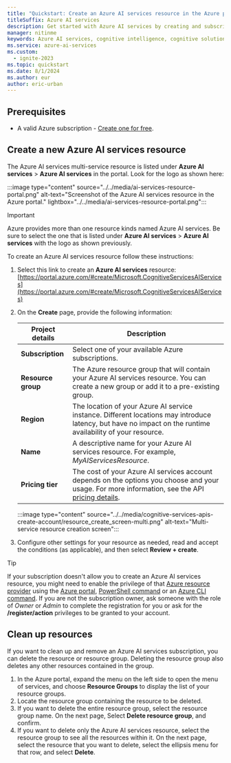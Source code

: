 ```yaml
---
title: "Quickstart: Create an Azure AI services resource in the Azure portal"
titleSuffix: Azure AI services
description: Get started with Azure AI services by creating and subscribing to a resource in the Azure portal.
manager: nitinme
keywords: Azure AI services, cognitive intelligence, cognitive solutions, ai services
ms.service: azure-ai-services
ms.custom:
  - ignite-2023
ms.topic: quickstart
ms.date: 8/1/2024
ms.author: eur
author: eric-urban
---
```


## Prerequisites

* A valid Azure subscription - [Create one for free](https://azure.microsoft.com/free/cognitive-services/).

## Create a new Azure AI services resource

The Azure AI services multi-service resource is listed under **Azure AI services** > **Azure AI services** in the portal. Look for the logo as shown here:

:::image type="content" source="../../media/ai-services-resource-portal.png" alt-text="Screenshot of the Azure AI services resource in the Azure portal." lightbox="../../media/ai-services-resource-portal.png":::

> [!IMPORTANT]
> Azure provides more than one resource kinds named Azure AI services. Be sure to select the one that is listed under **Azure AI services** > **Azure AI services** with the logo as shown previously.

To create an Azure AI services resource follow these instructions:
1. Select this link to create an **Azure AI services** resource: [https://portal.azure.com/#create/Microsoft.CognitiveServicesAIServices](https://portal.azure.com/#create/Microsoft.CognitiveServicesAIServices)

1. On the **Create** page, provide the following information:

    |Project details| Description   |
    |--|--|
    | **Subscription** | Select one of your available Azure subscriptions. |
    | **Resource group** | The Azure resource group that will contain your Azure AI services resource. You can create a new group or add it to a pre-existing group. |
    | **Region** | The location of your Azure AI service instance. Different locations may introduce latency, but have no impact on the runtime availability of your resource. |
    | **Name** | A descriptive name for your Azure AI services resource. For example, *MyAIServicesResource*. |
    | **Pricing tier** | The cost of your Azure AI services account depends on the options you choose and your usage. For more information, see the API [pricing details](https://azure.microsoft.com/pricing/details/cognitive-services/). |

    :::image type="content" source="../../media/cognitive-services-apis-create-account/resource_create_screen-multi.png" alt-text="Multi-service resource creation screen":::

1. Configure other settings for your resource as needed, read and accept the conditions (as applicable), and then select **Review + create**.

> [!TIP]
> If your subscription doesn't allow you to create an Azure AI services resource, you might need to enable the privilege of that [Azure resource provider](/azure/azure-resource-manager/management/resource-providers-and-types#register-resource-provider) using the [Azure portal](/azure/azure-resource-manager/management/resource-providers-and-types#azure-portal), [PowerShell command](/azure/azure-resource-manager/management/resource-providers-and-types#azure-powershell) or an [Azure CLI command](/azure/azure-resource-manager/management/resource-providers-and-types#azure-cli). If you are not the subscription owner, ask someone with the role of *Owner* or *Admin* to complete the registration for you or ask for the **/register/action** privileges to be granted to your account.

## Clean up resources

If you want to clean up and remove an Azure AI services subscription, you can delete the resource or resource group. Deleting the resource group also deletes any other resources contained in the group.

1. In the Azure portal, expand the menu on the left side to open the menu of services, and choose **Resource Groups** to display the list of your resource groups.
1. Locate the resource group containing the resource to be deleted.
1. If you want to delete the entire resource group, select the resource group name. On the next page, Select **Delete resource group**, and confirm.
1. If you want to delete only the Azure AI services resource, select the resource group to see all the resources within it. On the next page, select the resource that you want to delete, select the ellipsis menu for that row, and select **Delete**.
